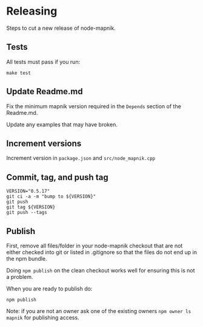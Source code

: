 # Releasing

Steps to cut a new release of node-mapnik.


## Tests

All tests must pass if you run:

    make test


## Update Readme.md

Fix the minimum mapnik version required in the `Depends` section of the Readme.md.

Update any examples that may have broken.


## Increment versions

Increment version in `package.json` and `src/node_mapnik.cpp`


## Commit, tag, and push tag

    VERSION="0.5.17"
    git ci -a -m "bump to ${VERSION}"
    git push
    git tag ${VERSION}
    git push --tags


## Publish

First, remove all files/folder in your node-mapnik checkout that are not either checked into git or listed in .gitignore so that the files do not end up in the npm bundle.

Doing `npm publish` on the clean checkout works well for ensuring this is not a problem.

When you are ready to publish do:

    npm publish
    
Note: if you are not an owner ask one of the existing owners `npm owner ls mapnik` for publishing access.